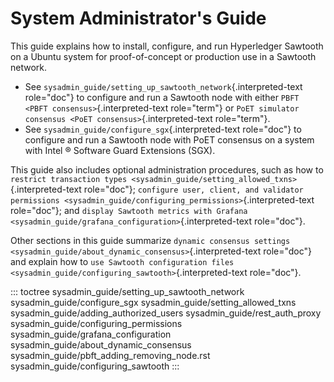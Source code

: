 # System Administrator\'s Guide

This guide explains how to install, configure, and run Hyperledger
Sawtooth on a Ubuntu system for proof-of-concept or production use in a
Sawtooth network.

-   See `sysadmin_guide/setting_up_sawtooth_network`{.interpreted-text
    role="doc"} to configure and run a Sawtooth node with either
    `PBFT <PBFT consensus>`{.interpreted-text role="term"} or
    `PoET simulator consensus <PoET consensus>`{.interpreted-text
    role="term"}.
-   See `sysadmin_guide/configure_sgx`{.interpreted-text role="doc"} to
    configure and run a Sawtooth node with PoET consensus on a system
    with Intel ® Software Guard Extensions (SGX).

This guide also includes optional administration procedures, such as how
to
`restrict transaction types <sysadmin_guide/setting_allowed_txns>`{.interpreted-text
role="doc"}; `configure user, client, and validator permissions
<sysadmin_guide/configuring_permissions>`{.interpreted-text role="doc"};
and
`display Sawtooth metrics with Grafana <sysadmin_guide/grafana_configuration>`{.interpreted-text
role="doc"}.

Other sections in this guide summarize
`dynamic consensus settings <sysadmin_guide/about_dynamic_consensus>`{.interpreted-text
role="doc"} and explain how to
`use Sawtooth configuration files <sysadmin_guide/configuring_sawtooth>`{.interpreted-text
role="doc"}.

::: toctree
sysadmin_guide/setting_up_sawtooth_network sysadmin_guide/configure_sgx
sysadmin_guide/setting_allowed_txns
sysadmin_guide/adding_authorized_users sysadmin_guide/rest_auth_proxy
sysadmin_guide/configuring_permissions
sysadmin_guide/grafana_configuration
sysadmin_guide/about_dynamic_consensus
sysadmin_guide/pbft_adding_removing_node.rst
sysadmin_guide/configuring_sawtooth
:::

<!--
  Licensed under Creative Commons Attribution 4.0 International License
  https://creativecommons.org/licenses/by/4.0/
-->
